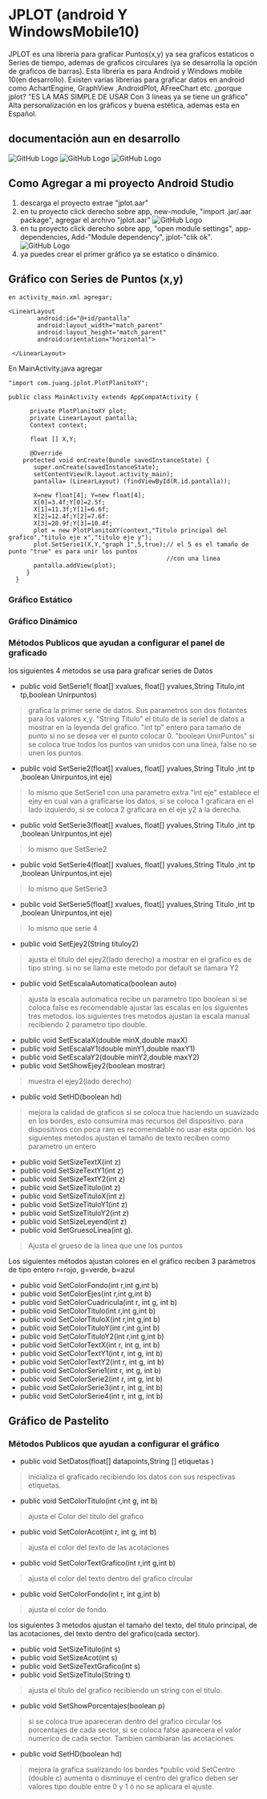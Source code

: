 # JPLOT (android Y WindowsMobile10)
JPLOT  es una librería para graficar Puntos(x,y) ya sea graficos estaticos o Series de tiempo, ademas de graficos circulares (ya se desarrolla la opción de graficos de barras). Esta libreria es para Android y Windows mobile 10(en desarrollo). Existen varias librerias para graficar datos en android como AchartEngine, GraphView ,AndroidPlot, AFreeChart etc. ¿porque jplot? "ES LA MAS SIMPLE DE USAR Con 3 lineas ya se tiene un gráfico" Alta personalización en los gráficos y buena estética, ademas esta en Español.

## documentación aun en desarrollo
![GitHub Logo](/imagenes/SerieContinua.png)
![GitHub Logo](/imagenes/graficoPastel.png)
![GitHub Logo](/imagenes/seriePuntos.png)

## Como Agregar a mi proyecto Android Studio
1. descarga el proyecto extrae "jplot.aar"
2. en tu proyecto click derecho sobre app, new-module, "import .jar/.aar package", agregar el archivo "jplot.aar"
![GitHub Logo](/imagenes/p1.png)
3. en tu proyecto click derecho sobre app, "open module settings", app-dependencies, Add-"Module dependency", jplot-"clik ok".   
![GitHub Logo](/imagenes/p2.png)
4. ya puedes crear el primer gráfico ya se estatico o dinámico. 
##  Gráfico con Series de Puntos (x,y)
    en activity_main.xml agregar;
    
    <LinearLayout
            android:id="@+id/pantalla"
            android:layout_width="match_parent"
            android:layout_height="match_parent"
            android:orientation="horizontal">
            
     </LinearLayout>
En MainActivity.java agregar 

    "import com.juang.jplot.PlotPlanitoXY"; 
    
    public class MainActivity extends AppCompatActivity {
    
          private PlotPlanitoXY plot;
          private LinearLayout pantalla;
          Context context;
          
          float [] X,Y;
     
          @Override
        protected void onCreate(Bundle savedInstanceState) {
           super.onCreate(savedInstanceState);
           setContentView(R.layout.activity_main);
           pantalla= (LinearLayout) (findViewById(R.id.pantalla));
           
           X=new float[4]; Y=new float[4];
           X[0]=3.4f;Y[0]=2.5f;
           X[1]=11.3f;Y[1]=6.6f;
           X[2]=12.4f;Y[2]=7.6f:
           X[3]=20.9f;Y[3]=10.4f;
           plot = new PlotPlanitoXY(context,"Titulo principal del grafico","titulo eje x","titulo eje y");
           plot.SetSerie1(X,Y,"graph 1",5,true);// el 5 es el tamaño de punto "true" es para unir los puntos 
                                                //con una linea
           pantalla.addView(plot);                                     
         }
      }
     
     
### Gráfico Estático
     
### Gráfico Dinámico
### Métodos Publicos que ayudan a configurar el panel de graficado
los siguientes 4 metodos se usa para graficar series de Datos
* public void SetSerie1( float[] xvalues, float[] yvalues,String Titulo,int tp,boolean Unirpuntos)  
>grafica la primer serie de datos. Sus parametros son dos flotantes para los valores x,y. "String Titulo" el titulo de la serie1 de datos a mostrar en la leyenda del grafico. "int tp" entero para tamaño de punto si no se desea ver el punto colocar 0. "boolean UnirPuntos" si se coloca true todos los puntos van unidos con una linea, false no se unen los puntos. 
* public void SetSerie2(float[] xvalues, float[] yvalues,String Titulo ,int tp ,boolean Unirpuntos,int eje)
>lo mismo que SetSerie1 con una parametro extra "int eje" establece el ejey en cual van a graficarse los datos, si se coloca 1 graficara en el lado izquierdo, si se coloca 2 graficara en el eje y2 a la derecha. 
* public void SetSerie3(float[] xvalues, float[] yvalues,String Titulo ,int tp ,boolean Unirpuntos,int eje)
>lo mismo que SetSerie2
* public void SetSerie4(float[] xvalues, float[] yvalues,String Titulo ,int tp ,boolean Unirpuntos,int eje)
>lo mismo que SetSerie3
* public void SetSerie5(float[] xvalues, float[] yvalues,String Titulo ,int tp ,boolean Unirpuntos,int eje)
>lo mismo que serie 4
* public void SetEjey2(String tituloy2)
>ajusta el titulo del ejey2(lado derecho) a mostrar en el grafico es de tipo string. si no se llama este metodo por default se llamara Y2
* public void SetEscalaAutomatica(boolean auto)
>ajusta la escala automatica recibe un parametro tipo boolean si se coloca false es recomendable ajustar las escalas en los siguientes tres metodos. 
los siguientes tres metodos ajustan la escala manual recibiendo 2 parametro tipo double.
* public void SetEscalaX(double minX,double maxX)
* public void SetEscalaY1(double minY1,double maxY1)
* public void SetEscalaY2(double minY2,double maxY2)
* public void SetShowEjey2(boolean mostrar)
>muestra el ejey2(lado derecho)
* public void SetHD(boolean hd)
>mejora la calidad de graficos si se coloca true haciendo un suavizado en los bordes, esto consumira mas recursos del dispositivo. para dispositivos con poca ram es recomendable no usar esta opción.
los siguientes metodos ajustan el tamaño de texto reciben como parametro un entero
* public void  SetSizeTextX(int z)
* public void  SetSizeTextY1(int z)
* public void  SetSizeTextY2(int z)
* public void  SetSizeTitulo(int z)
* public void  SetSizeTituloX(int z)
* public void  SetSizeTituloY1(int z)
* public void  SetSizeTituloY2(int z)
* public void SetSizeLeyend(int z)
* public void SetGruesoLinea(int g).
>Ajusta el grueso de la linea que une los puntos

Los siguientes métodos ajustan colores en el gráfico reciben 3 parámetros de tipo entero r=rojo, g=verde, b=azul
* public void SetColorFondo(int r,int g,int b)      
* public void SetColorEjes(int r,int g,int b)        
* public void SetColorCuadricula(int r, int g, int b)
* public void SetColorTitulo(int r,int g,int b)      
* public void SetColorTituloX(int r,int g,int b)    
* public void SetColorTituloY(int r,int g,int b)    
* public void SetColorTituloY2(int r,int g,int b)    
* public void SetColorTextX(int r, int g, int b)   
* public void SetColorTextY1(int r, int g, int b)   
* public void SetColorTextY2(int r, int g, int b)  
* public void SetColorSerie1(int r, int g, int b)
* public void SetColorSerie2(int r, int g, int b)
* public void SetColorSerie3(int r, int g, int b)
* public void SetColorSerie4(int r, int g, int b)



## Gráfico de Pastelito
### Métodos Publicos que ayudan a configurar el gráfico
* public void SetDatos(float[] datapoints,String [] etiquetas  )
>inicializa el graficado recibiendo los datos con sus respectivas etiquetas. 
* public void SetColorTitulo(int r,int g, int b)
>ajusta el Color del titulo del grafico
* public void SetColorAcot(int r, int g, int b)
>ajusta el color del texto de las acotaciones
* public void SetColorTextGrafico(int r,int g,int b)
>ajusta el color del texto dentro del grafico circular
* public void SetColorFondo(int r, int g,int b)
>ajusta el color de fondo.

los siguientes 3 metodos ajustan el tamaño del texto, del titulo principal, de las acotaciones, del texto dentro del grafico(cada sector).
* public void SetSizeTitulo(int s)
* public void SetSizeAcot(int s)
* public void SetSizeTextGrafico(int s)
* public void SetSizeTitulo(String t)
>ajusta el titulo del grafico recibiendo un string con el titulo.
* public void SetShowPorcentajes(boolean p)
>si se coloca true apareceran dentro del grafico circular los porcentajes de cada sector, si se coloca false aparecera el valor numerico de cada sector. Tambien cambiaran las acotaciones.
* public void SetHD(boolean hd)
>mejora la grafica sualizando los bordes
*public void SetCentro (double c)
>aumenta o disminuye el centro del grafico deben ser valores tipo double entre 0 y 1 ó no se aplicara el ajuste.
       
